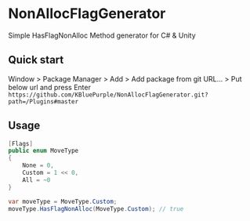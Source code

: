 # NonAllocFlagGenerator
Simple HasFlagNonAlloc Method generator for C# & Unity

## Quick start
Window > Package Manager > Add > Add package from git URL... > Put below url and press Enter  
`https://github.com/KBluePurple/NonAllocFlagGenerator.git?path=/Plugins#master`

## Usage
```cs
[Flags]
public enum MoveType
{
    None = 0,
    Custom = 1 << 0,
    All = ~0
}
```
```cs
var moveType = MoveType.Custom;
moveType.HasFlagNonAlloc(MoveType.Custom); // true
```
